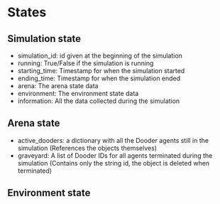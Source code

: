 # States

## Simulation state
* simulation_id: id given at the beginning of the simulation
* running: True/False if the simulation is running
* starting_time: Timestamp for when the simulation started
* ending_time: Timestamp for when the simulation ended
* arena: The arena state data
* environment: The environment state data
* information: All the data collected during the simulation

## Arena state
* active_dooders: a dictionary with all the Dooder agents still in the simulation (References the objects themselves)
* graveyard: A list of Dooder IDs for all agents terminated during the simulation (Contains only the string id, the object is deleted when terminated)

## Environment state
